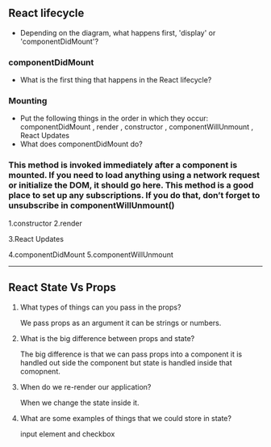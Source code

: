 ## React lifecycle
* Depending on the diagram, what happens first, 'display' or 'componentDidMount'? 
### componentDidMount

* What is the first thing that happens in the React lifecycle?
###  Mounting

* Put the following things in the order in which they occur: componentDidMount , render , constructor , componentWillUnmount , React Updates
* What does componentDidMount do?

### This method is invoked immediately after a component is mounted. If you need to load anything using a network request or initialize the DOM, it should go here. This method is a good place to set up any subscriptions. If you do that, don’t forget to unsubscribe in componentWillUnmount()

1.constructor
2.render

3.React Updates

4.componentDidMount
5.componentWillUnmount
___________

## React State Vs Props
1. What types of things can you pass in the props?

   We pass props as an argument it can be strings or numbers.


2. What is the big difference between props and state?

    The big difference is that we can pass props into a component it is handled out side the component but state is handled inside that comopnent.

3. When do we re-render our application?
 
    When we change the state inside it.

4. What are some examples of things that we could store in state? 

    input element and checkbox